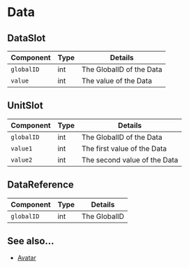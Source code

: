 Data
====

## DataSlot
Component | Type | Details
--- | --- | ---
`globalID` | int | The GlobalID of the Data
`value` | int | The value of the Data

## UnitSlot
Component | Type | Details
--- | --- | ---
`globalID` | int | The GlobalID of the Data
`value1` | int | The first value of the Data
`value2` | int | The second value of the Data

## DataReference
Component | Type | Details
--- | --- | ---
`globalID` | int | The GlobalID 

## See also...
- [Avatar](#!cs/type/avatar.md)